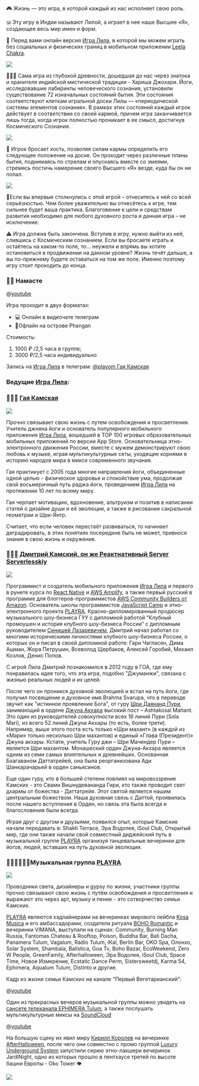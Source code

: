 🎮 Жизнь — это игра, в которой каждый из нас исполняет свою роль.

🕉 Эту игру в Индии называют Лилой, а играет в нее наше Высшее «Я», создающее весь мир имен и форм.

📲 Перед вами онлайн версия [Игра Лила](https://band.link/A4Iny?qr), в которой мы можем играть без социальных и физических границ в мобильном приложении [Leela Chakra](https://band.link/A4Iny?qr).

![](https://leelachakra.com/resource/LeelaChakra/InfoAboutGameAndAuthors/images/splash-leela-for-store.png)

🧘🏻‍♂️ Сама игра из глубокой древности, дошедшая до нас через знатока и хранителя индийской мистической традиции - Хариша Джохари. Йоги, исследовавшие лабиринты человеческого сознания, установили существование 72 изначальных состояний бытия. Эти состояния соответствуют клеткам игральной доски Лилы — «периодической системы элементов сознания». В рамках этих состояний каждый игрок действует в соответствии со своей кармой, причем игра заканчивается лишь тогда, когда игрок полностью проникает в ее смысл, достигнув Космического Сознания.

![](https://leelachakra.com/resource/LeelaChakra/InfoAboutGameAndAuthors/images/gameboard.png)

🎲 Игрок бросает кость, позволяя силам кармы определить его следующее положение на доске. Он проходит через различные планы бытия, поднимаясь по стрелам и опускаясь вместе со змеями, стремясь постичь намерение своего Высшего «Я» везде, куда бы он ни попал.

![](https://leelachakra.com/resource/LeelaChakra/InfoAboutGameAndAuthors/images/party-with-leela-game.jpg)

🧐Если вы впервые столкнулись с этой игрой – отнеситесь к ней со всей серьёзностью. Чем более уважительно вы отнесётесь к игре, тем сильнее будет ваша практика. Благоговение к цели и средствам развития необходимо для любого духовного роста и данная игра – не исключение.

⚠️ Игра должна быть закончена. Вступив в игру, нужно выйти из неё, слившись с Космическим сознанием. Если вы бросаете играть и остаётесь на каком-то поле, то… неужели и впрямь вы хотите остановиться в продвижении на данном уровне? Жизнь течёт дальше, а вы по-прежнему будете оставаться на том же поле. Именно поэтому игру стоит проходить до конца.

### 🙏🏻 Намасте

@[youtube](aT27IsN-ZXY)

Игра проходит в двух форматах:

- 💻 Онлайн в видеочате телеграм
- 📍Офлайн на острове Phangan

Стоимость:

1. 1000 ₽ /2,5 часа в группе;
2. 3000 ₽/2,5 часа индивидуально

Запись на [Игра Лила](https://band.link/A4Iny?qr) в телеграм: [@playom Гая Камская](https://t.me/playom)

### Ведущие [Игра Лила](https://band.link/A4Iny?qr):

### 🧑🏻‍🎤 [Гая Камская](https://www.instagram.com/playom/)

![](https://leelachakra.com/resource/LeelaChakra/InfoAboutGameAndAuthors/images/playom.jpg)

Прочно связывает свою жизнь с путем освобождения и просветления. Учитель джняна йоги и основатель популярного мобильного приложения [Игра Лила](https://band.link/A4Iny?qr), вошедшей в TOP 100 игровых образовательных мобильных приложений по версии App Store. Основательница этно-электронного движения России, вместе с мужем демонстрируют свою любовь к музыке, играя мультикультурные сеты, уходящие корнями в историю народов мира в миксе современного звучания.

Гая практикует с 2005 года многие направления йоги, объединенные одной целью - физическое здоровье и спокойствие ума, продолжая свой восьмеричный путь раджа йоги, проведением [Игра Лила](https://band.link/A4Iny?qr) на протяжении 10 лет по всему миру.

Гая черпает мотивацию, вдохновение, альтруизм и позитив в написании статей о дизайне души и её эволюции, а также в рисовании сакральной геометрии и Шри-Янтр.

Считает, что если человек перестаёт развиваться, то начинает деградировать, в этих понятиях посередине быть не может, привнося знания в свою жизнь и окружения.

### 👨🏻‍🎤 [Дмитрий Камский, он же Реактнативный Server Serverlesskiy](https://www.instagram.com/reactnativeru/)

![](https://leelachakra.com/resource/LeelaChakra/InfoAboutGameAndAuthors/images/kamskiy.jpg)

Программист и создатель мобильного приложения [Игра Лила](https://band.link/A4Iny?qr) и первого в рунете курса по [React Native](https://youtu.be/o8H-jcFtm5Q) и [AWS Amplify](https://www.youtube.com/playlist?list=PLth6QPteH5gvQPp614dA7330_JtlvxdPy), а также первый русский в программе для блоггеров-программистов [AWS Community Builders от Amazon](https://aws.amazon.com/ru/developer/community/community-builders/). Основатель школы программистов [JavaScript Camp](https://www.jscamp.app/ru) и этно-электронного проекта [PLAYRA](https://www.instagram.com/playra/). Красно-дипломированный продюсер музыкального шоу-бизнеса ГУУ с дипломной работой “Клубный промоушен и история клубного шоу-бизнеса России“ с дипломным руководителем [Синишей Лазаревичем](https://www.instagram.com/sinishalazarevich/), Дмитрий начал работал со многими историческими личностями клубного шоу-бизнеса России, о которых он и писал в своей дипломной работе: Гари Чагласян, Дима Ашман, Жора Петрушин, Всеволод Щербаков, Алексей Горобий, Михаил Козлов, Денис Попов.

С игрой Лила Дмитрий познакомился в 2012 году в ГОА, где ему понравилась идея того, что эта игра, подобно "Джуманжи", связана с жизнью реальных людей и их целей.

После чего он проникся духовной эволюцией и встал на путь йоги, где получил посвящение и духовное имя Brahma Svarupa, что в переводе звучит как "истинное проявление Бога", от гуру [Шри Даянанд Пури](https://avatarfest.com.ua/master/guruji-shri-dayanand-puri/), занимающий в ордене [Джуна Акхара](https://www.advayta.org/nasha-traditsiya/orden-dzhuna-akkhara/) высокий пост – Ashtakosal Mahant. Это один из руководителей совокупности всех 16 линий Пури (Sola Mari), из всего 52 линий Джуна Акхары (то есть, более трети). Например, выше этого поста есть только «Шри махант» (в каждой из «Мари» только несколько Шри махантов) и единый «Глава (Президент)» Джуна акхары. Кстати, учитель Гуру джи – Шри Мачендер Пури – является Шри махантом. Монашеский орден Джуна-Акхара является одним из семи самых влиятельных и древнейших. Основанная Бхагаваном Даттатрейей, она была реорганизована Ади Шанкарачарьей в орден саньясинов.

Еще один гуру, кто в большей степени повлиял на мировоззрение Камских - это Свами Вишнудевананда Гири, кто также проводит свет дхармы от божества - Даттатрейя. Этот святой является нашим центральным божеством. Наша духовная связь с Даттой, проявилась после нашего вступления в Орден, но связь эта была всегда и благословения были всегда.

Играя друг с другом и друзьями, появился опыт, которые Камские начали передавать в: Shakti Terrace, Эра Водолея, iSoul Club, Открытый мир, где они также начали свой совместный диджейский путь в музыкальной группе [PLAYRA](https://www.instagram.com/playra/) организуя танцевальные вечеринки для йогов, людей, вставших на путь духовной эволюции.

### 🧑🏻‍🎤👨🏻‍🎤Музыкальная группа [PLAYRA](https://www.instagram.com/playra/)

![](https://leelachakra.com/resource/LeelaChakra/InfoAboutGameAndAuthors/images/playra-team.jpg)

Проводники света, дизайнеры и gypsy по жизни, участники группы прочно связывают свою жизнь с путём освобождения и просветления и выражают это через арт, музыку и пение - это сотворчество семьи Камских.

[PLAYRA](https://www.instagram.com/playra/) являются хэдлайнерами на вечеринках мирового лейбла [Kosa Musica](https://www.instagram.com/kosa.musica/) и его амбассадорами, создатели ритуала [BOHO Romantic](https://soundcloud.com/play_ra/mantra-chill-trap) и вечеринки VIMANA, выступали на сценах: Community, Burning Man Russia, Fantomas Chateau & Rooftop, Poison, Buddha Bar, Bali Dacha, Panamera Tulum, Vagalum, Radio Tulum, iKal, Berlin Bar, OKO Spa, Олонхо, Solar System, Shambala, Balística, Goa Tv, Boho Bazar, EcoWeekend, Zero W People, GreenFamily, Afterhalloween, Эра Водолея, iSoul Club, Space Time, Новое Измерение, Ecstatic Dance Perm, Sistersweetdj, Karma 54, Ephimera, Aqualum Tulum, Distinto и другие.

Кадр из жизни семьи Камских на канале "Первый Вегетарианский":

@[youtube](HDW-oQ6G79s)

Один из прекрасных вечеров музыкальной группы можно увидеть на [сансете телеканала EPHIMERA Tulum](https://youtu.be/dpX1ELhq0KE), а также послушать мультикультурные миксы на [SoundCloud](https://soundcloud.com/play_ra/sets/all-mix-playra)

@[youtube](dpX1ELhq0KE)

На большую сцену их явил миру [Кирилл Королев](https://www.instagram.com/kirill.korolev/) на вечеринке [AfterHalloween](https://www.instagram.com/afterhalloween/), после чего они совместно с промо группой [Luxury Underground System](https://www.instagram.com/luxuryundergroundsystem/) запустили серию этно-лакшери вечеринок JardiNight, одно из которых прошло в пентхаусе третей по высоте башни Европы - Oko Tower 👁

![](https://leelachakra.com/resource/LeelaChakra/InfoAboutGameAndAuthors/images/kirill-korolev.jpg)
